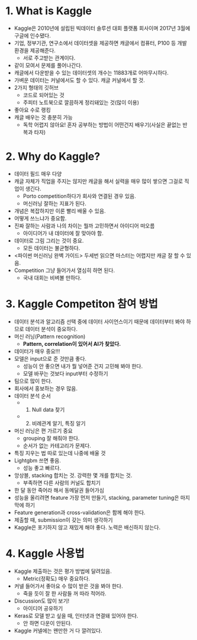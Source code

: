 # 1. What is Kaggle

- Kaggle은 2010년에 설립된 빅데이터 솔루션 대회 플랫폼 회사이며 2017년 3월에 구글에 인수됐다.
- 기업, 정부기관, 연구소에서 데이터셋을 제공하면 캐글에서 컴퓨터, P100 등 개발 환경을 제공해준다. 
    - 서로 주고받는 관계이다.
- 같이 모여서 문제를 풀어나간다.
- 캐글에서 다운받을 수 있는 데이터셋의 개수는 11883개로 어마무시하다.
- 가벼운 데이터는 커널에서도 할 수 있다. 캐글 커널에서 할 것.
- 2가지 형태의 깃허브
    - 코드로 되어있는 것
    - 주피터 노트북으로 깔끔하게 정리돼있는 것(많이 이용)
- 좋아요 수로 랭킹
- 캐글 배우는 것 충분히 가능
    - 독학 어렵지 않아요! 혼자 공부하는 방법이 어떤건지 배우기(사실은 끝없는 반복과 타자)



# 2. Why do Kaggle?

- 데이터 필드 매우 다양
- 캐글 자체가 직업을 주지는 않지만 캐글을 해서 실력을 매우 많이 쌓으면 그걸로 직업이 생긴다.
    - Porto competition하다가 회사와 연결된 경우 있음. 
    - 머신러닝 잘하는 지표가 된다. 
- 개념은 복잡하지만 이론 빨리 배울 수 있음.
- 어떻게 쓰느냐가 중요함.
- 진짜 잘하는 사람과 나의 차이는 뭘까 고민하면서 아이디어 떠오름
    - 아이디어가 내 데이터에 잘 맞아야 함.
- 데이터로 그림 그리는 것이 중요.
    - 모든 데이터는 불균형하다.
- <파이썬 머신러닝 완벽 가이드> 두세번 읽으면 마스터는 어렵지만 캐글 잘 할 수 있음.
- Competition 그냥 들어가서 열심히 하면 된다.
    - 국내 대회는 비벼볼 만하다.



# 3. Kaggle Competiton 참여 방법

- 데이터 분석과 알고리즘 선택 중에 데이터 사이언스이기 때문에 데이터부터 봐야 하므로 데이터 분석이 중요하다.
- 머신 러닝(Pattern recognition) 
    - **Pattern, correlation이 있어서 AI가 찾았다.**
- 데이터가 매우 중요!!!
- 모델은 input으로 준 것만큼 좋다.
    - 성능이 안 좋으면 내가 뭘 넣어준 건지 고민해 봐야 한다.
    - 모델 바꾸는 것보다 input부터 수정하기
- 팀으로 많이 한다.
- 회사에서 홍보하는 경우 많음.
- 데이터 분석 순서
    - 1. Null data 찾기
    - 2. 비례관계 알기, 특징 알기
- 머신 러닝은 편 가르기 중요
    - grouping 잘 해줘야 한다.
    - 순서가 없는 카테고리가 문제다.
- 특징 지우는 법 따로 있는데 나중에 배울 것
- Lightgbm 쓰면 좋음.
    - 성능 좋고 빠르다.
- 앙상블, stacking 합치는 것. 강력한 몇 개를 합치는 것.
    - 부족하면 다른 사람의 커널도 합치기
- 한 달 동안 죽어라 해서 동메달권 들어가심
- 성능을 올리려면 feature 가장 먼저 만들기, stacking, parameter tuning은 마지막에 하기
- Feature generation과 cross-validation은 함께 해야 한다.
- 제출할 때, submission이 갖는 의미 생각하기
- Kaggle은 포기하지 않고 재밌게 해야 좋다. 노력은 배신하지 않는다.



# 4. Kaggle 사용법

- Kaggle 제출하는 것은 평가 방법에 달려있음. 
    - Metric(정확도) 매우 중요하다.
- 커넬 들어가서 좋아요 수 많이 받은 것을 봐야 한다.
    - 죽을 듯이 잘 한 사람들 꺼 따라 적어라. 
- Discussion도 많이 보기!  
    - 아이디어 공유하기
- Keras로 모델 받고 싶을 때, 인터넷과 연결돼 있어야 한다.
    - 안 하면 다운이 안된다.
- Kaggle 커넬에는 왠만한 거 다 깔려있다. 

